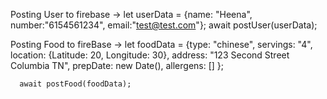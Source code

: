 Posting User to firebase ->
let userData = {name: "Heena", number:"6154561234", email:"test@test.com"};
    await postUser(userData);

Posting Food to fireBase ->
let foodData = {type: "chinese",
      servings: "4",
      location: {Latitude: 20,
        Longitude: 30},
      address: "123 Second Street Columbia TN",
      prepDate: new Date(),
      allergens: []
    };

      await postFood(foodData);


